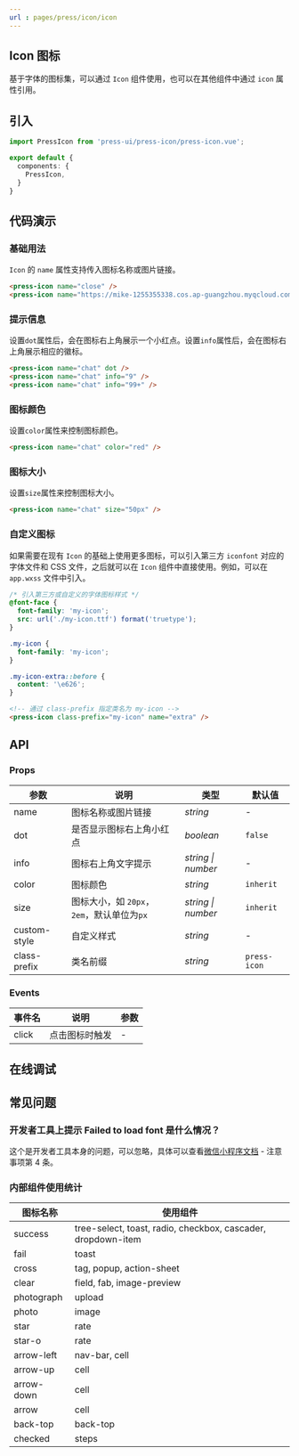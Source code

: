 ```yaml
---
url : pages/press/icon/icon
---
```


## Icon 图标

基于字体的图标集，可以通过 `Icon` 组件使用，也可以在其他组件中通过 `icon` 属性引用。

## 引入

```ts
import PressIcon from 'press-ui/press-icon/press-icon.vue';

export default {
  components: {
    PressIcon,
  }
}
```

## 代码演示

### 基础用法

`Icon` 的 `name` 属性支持传入图标名称或图片链接。

```html
<press-icon name="close" />
<press-icon name="https://mike-1255355338.cos.ap-guangzhou.myqcloud.com/article/2023/5/own_mike_ce77489af93cb34c4b.png" />
```

### 提示信息

设置`dot`属性后，会在图标右上角展示一个小红点。设置`info`属性后，会在图标右上角展示相应的徽标。

```html
<press-icon name="chat" dot />
<press-icon name="chat" info="9" />
<press-icon name="chat" info="99+" />
```

### 图标颜色

设置`color`属性来控制图标颜色。

```html
<press-icon name="chat" color="red" />
```

### 图标大小

设置`size`属性来控制图标大小。

```html
<press-icon name="chat" size="50px" />
```

### 自定义图标

如果需要在现有 `Icon` 的基础上使用更多图标，可以引入第三方 `iconfont` 对应的字体文件和 CSS 文件，之后就可以在 `Icon` 组件中直接使用。例如，可以在 `app.wxss` 文件中引入。

```css
/* 引入第三方或自定义的字体图标样式 */
@font-face {
  font-family: 'my-icon';
  src: url('./my-icon.ttf') format('truetype');
}

.my-icon {
  font-family: 'my-icon';
}

.my-icon-extra::before {
  content: '\e626';
}
```

```html
<!-- 通过 class-prefix 指定类名为 my-icon -->
<press-icon class-prefix="my-icon" name="extra" />
```

## API

### Props

| 参数         | 说明                                       | 类型               | 默认值       |
| ------------ | ------------------------------------------ | ------------------ | ------------ |
| name         | 图标名称或图片链接                         | _string_           | -            |
| dot          | 是否显示图标右上角小红点                   | _boolean_          | `false`      |
| info         | 图标右上角文字提示                         | _string \| number_ | -            |
| color        | 图标颜色                                   | _string_           | `inherit`    |
| size         | 图标大小，如 `20px`，`2em`，默认单位为`px` | _string \| number_ | `inherit`    |
| custom-style | 自定义样式                                 | _string_           | -            |
| class-prefix | 类名前缀                                   | _string_           | `press-icon` |

### Events

| 事件名 | 说明           | 参数 |
| ------ | -------------- | ---- |
| click  | 点击图标时触发 | -    |

## 在线调试

<debug-online />

## 常见问题

### 开发者工具上提示 Failed to load font 是什么情况？

这个是开发者工具本身的问题，可以忽略，具体可以查看[微信小程序文档](https://developers.weixin.qq.com/miniprogram/dev/api/ui/font/wx.loadFontFace.html) - 注意事项第 4 条。

### 内部组件使用统计

| 图标名称   | 使用组件                                                     |
| ---------- | ------------------------------------------------------------ |
| success    | tree-select, toast, radio, checkbox, cascader, dropdown-item |
| fail       | toast                                                        |
| cross      | tag, popup, action-sheet                                     |
| clear      | field, fab, image-preview                                    |
| photograph | upload                                                       |
| photo      | image                                                        |
| star       | rate                                                         |
| star-o     | rate                                                         |
| arrow-left | nav-bar, cell                                                |
| arrow-up   | cell                                                         |
| arrow-down | cell                                                         |
| arrow      | cell                                                         |
| back-top   | back-top                                                     |
| checked    | steps                                                        |
